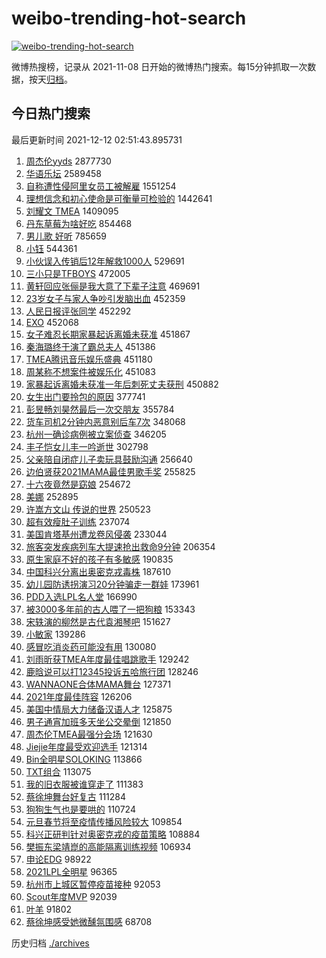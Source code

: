 # weibo-trending-hot-search

[![weibo-trending-hot-search](https://github.com/ameizi/weibo-trending-hot-search/actions/workflows/ci.yml/badge.svg)](https://github.com/ameizi/weibo-trending-hot-search/actions/workflows/ci.yml)

微博热搜榜，记录从 2021-11-08 日开始的微博热门搜索。每15分钟抓取一次数据，按天[归档](./archives)。

## 今日热门搜索

<!-- BEGIN --> 
最后更新时间 2021-12-12 02:51:43.895731 
1. [周杰伦yyds](https://s.weibo.com/weibo?q=%E5%91%A8%E6%9D%B0%E4%BC%A6yyds&Refer=top) 2877730
1. [华语乐坛](https://s.weibo.com/weibo?q=%E5%8D%8E%E8%AF%AD%E4%B9%90%E5%9D%9B&Refer=top) 2589458
1. [自称遭性侵阿里女员工被解雇](https://s.weibo.com/weibo?q=%23%E8%87%AA%E7%A7%B0%E9%81%AD%E6%80%A7%E4%BE%B5%E9%98%BF%E9%87%8C%E5%A5%B3%E5%91%98%E5%B7%A5%E8%A2%AB%E8%A7%A3%E9%9B%87%23&Refer=top) 1551254
1. [理想信念和初心使命是可衡量可检验的](https://s.weibo.com/weibo?q=%23%E7%90%86%E6%83%B3%E4%BF%A1%E5%BF%B5%E5%92%8C%E5%88%9D%E5%BF%83%E4%BD%BF%E5%91%BD%E6%98%AF%E5%8F%AF%E8%A1%A1%E9%87%8F%E5%8F%AF%E6%A3%80%E9%AA%8C%E7%9A%84%23&Refer=top) 1442641
1. [刘耀文 TMEA](https://s.weibo.com/weibo?q=%E5%88%98%E8%80%80%E6%96%87%20TMEA&Refer=top) 1409095
1. [丹东草莓为啥好吃](https://s.weibo.com/weibo?q=%23%E4%B8%B9%E4%B8%9C%E8%8D%89%E8%8E%93%E4%B8%BA%E5%95%A5%E5%A5%BD%E5%90%83%23&Refer=top) 854468
1. [男儿歌 好听](https://s.weibo.com/weibo?q=%E7%94%B7%E5%84%BF%E6%AD%8C%20%E5%A5%BD%E5%90%AC&Refer=top) 785659
1. [小钰](https://s.weibo.com/weibo?q=%E5%B0%8F%E9%92%B0&Refer=top) 544361
1. [小伙误入传销后12年解救1000人](https://s.weibo.com/weibo?q=%23%E5%B0%8F%E4%BC%99%E8%AF%AF%E5%85%A5%E4%BC%A0%E9%94%80%E5%90%8E12%E5%B9%B4%E8%A7%A3%E6%95%911000%E4%BA%BA%23&Refer=top) 529691
1. [三小只是TFBOYS](https://s.weibo.com/weibo?q=%E4%B8%89%E5%B0%8F%E5%8F%AA%E6%98%AFTFBOYS&Refer=top) 472005
1. [黄轩回应张俪是我大意了下辈子注意](https://s.weibo.com/weibo?q=%23%E9%BB%84%E8%BD%A9%E5%9B%9E%E5%BA%94%E5%BC%A0%E4%BF%AA%E6%98%AF%E6%88%91%E5%A4%A7%E6%84%8F%E4%BA%86%E4%B8%8B%E8%BE%88%E5%AD%90%E6%B3%A8%E6%84%8F%23&Refer=top) 469691
1. [23岁女子与家人争吵引发脑出血](https://s.weibo.com/weibo?q=%2323%E5%B2%81%E5%A5%B3%E5%AD%90%E4%B8%8E%E5%AE%B6%E4%BA%BA%E4%BA%89%E5%90%B5%E5%BC%95%E5%8F%91%E8%84%91%E5%87%BA%E8%A1%80%23&Refer=top) 452359
1. [人民日报评张同学](https://s.weibo.com/weibo?q=%23%E4%BA%BA%E6%B0%91%E6%97%A5%E6%8A%A5%E8%AF%84%E5%BC%A0%E5%90%8C%E5%AD%A6%23&Refer=top) 452292
1. [EXO](https://s.weibo.com/weibo?q=EXO&Refer=top) 452068
1. [女子难忍长期家暴起诉离婚未获准](https://s.weibo.com/weibo?q=%23%E5%A5%B3%E5%AD%90%E9%9A%BE%E5%BF%8D%E9%95%BF%E6%9C%9F%E5%AE%B6%E6%9A%B4%E8%B5%B7%E8%AF%89%E7%A6%BB%E5%A9%9A%E6%9C%AA%E8%8E%B7%E5%87%86%23&Refer=top) 451867
1. [秦海璐终于演了霸总夫人](https://s.weibo.com/weibo?q=%23%E7%A7%A6%E6%B5%B7%E7%92%90%E7%BB%88%E4%BA%8E%E6%BC%94%E4%BA%86%E9%9C%B8%E6%80%BB%E5%A4%AB%E4%BA%BA%23&Refer=top) 451386
1. [TMEA腾讯音乐娱乐盛典](https://s.weibo.com/weibo?q=TMEA%E8%85%BE%E8%AE%AF%E9%9F%B3%E4%B9%90%E5%A8%B1%E4%B9%90%E7%9B%9B%E5%85%B8&Refer=top) 451180
1. [周某称不想案件被娱乐化](https://s.weibo.com/weibo?q=%23%E5%91%A8%E6%9F%90%E7%A7%B0%E4%B8%8D%E6%83%B3%E6%A1%88%E4%BB%B6%E8%A2%AB%E5%A8%B1%E4%B9%90%E5%8C%96%23&Refer=top) 451083
1. [家暴起诉离婚未获准一年后刺死丈夫获刑](https://s.weibo.com/weibo?q=%23%E5%AE%B6%E6%9A%B4%E8%B5%B7%E8%AF%89%E7%A6%BB%E5%A9%9A%E6%9C%AA%E8%8E%B7%E5%87%86%E4%B8%80%E5%B9%B4%E5%90%8E%E5%88%BA%E6%AD%BB%E4%B8%88%E5%A4%AB%E8%8E%B7%E5%88%91%23&Refer=top) 450882
1. [女生出门要拎包的原因](https://s.weibo.com/weibo?q=%23%E5%A5%B3%E7%94%9F%E5%87%BA%E9%97%A8%E8%A6%81%E6%8B%8E%E5%8C%85%E7%9A%84%E5%8E%9F%E5%9B%A0%23&Refer=top) 377741
1. [彭昱畅刘昊然最后一次交朋友](https://s.weibo.com/weibo?q=%23%E5%BD%AD%E6%98%B1%E7%95%85%E5%88%98%E6%98%8A%E7%84%B6%E6%9C%80%E5%90%8E%E4%B8%80%E6%AC%A1%E4%BA%A4%E6%9C%8B%E5%8F%8B%23&Refer=top) 355784
1. [货车司机2分钟内恶意别后车7次](https://s.weibo.com/weibo?q=%23%E8%B4%A7%E8%BD%A6%E5%8F%B8%E6%9C%BA2%E5%88%86%E9%92%9F%E5%86%85%E6%81%B6%E6%84%8F%E5%88%AB%E5%90%8E%E8%BD%A67%E6%AC%A1%23&Refer=top) 348068
1. [杭州一确诊病例被立案侦查](https://s.weibo.com/weibo?q=%23%E6%9D%AD%E5%B7%9E%E4%B8%80%E7%A1%AE%E8%AF%8A%E7%97%85%E4%BE%8B%E8%A2%AB%E7%AB%8B%E6%A1%88%E4%BE%A6%E6%9F%A5%23&Refer=top) 346205
1. [丰子恺女儿丰一吟逝世](https://s.weibo.com/weibo?q=%23%E4%B8%B0%E5%AD%90%E6%81%BA%E5%A5%B3%E5%84%BF%E4%B8%B0%E4%B8%80%E5%90%9F%E9%80%9D%E4%B8%96%23&Refer=top) 302798
1. [父亲陪自闭症儿子卖玩具鼓励沟通](https://s.weibo.com/weibo?q=%23%E7%88%B6%E4%BA%B2%E9%99%AA%E8%87%AA%E9%97%AD%E7%97%87%E5%84%BF%E5%AD%90%E5%8D%96%E7%8E%A9%E5%85%B7%E9%BC%93%E5%8A%B1%E6%B2%9F%E9%80%9A%23&Refer=top) 256640
1. [边伯贤获2021MAMA最佳男歌手奖](https://s.weibo.com/weibo?q=%23%E8%BE%B9%E4%BC%AF%E8%B4%A4%E8%8E%B72021MAMA%E6%9C%80%E4%BD%B3%E7%94%B7%E6%AD%8C%E6%89%8B%E5%A5%96%23&Refer=top) 255825
1. [十六夜竟然是窈娘](https://s.weibo.com/weibo?q=%23%E5%8D%81%E5%85%AD%E5%A4%9C%E7%AB%9F%E7%84%B6%E6%98%AF%E7%AA%88%E5%A8%98%23&Refer=top) 254672
1. [美娜](https://s.weibo.com/weibo?q=%E7%BE%8E%E5%A8%9C&Refer=top) 252895
1. [许嵩方文山 传说的世界](https://s.weibo.com/weibo?q=%E8%AE%B8%E5%B5%A9%E6%96%B9%E6%96%87%E5%B1%B1%20%E4%BC%A0%E8%AF%B4%E7%9A%84%E4%B8%96%E7%95%8C&Refer=top) 250523
1. [超有效瘦肚子训练](https://s.weibo.com/weibo?q=%23%E8%B6%85%E6%9C%89%E6%95%88%E7%98%A6%E8%82%9A%E5%AD%90%E8%AE%AD%E7%BB%83%23&Refer=top) 237074
1. [美国肯塔基州遭龙卷风侵袭](https://s.weibo.com/weibo?q=%E7%BE%8E%E5%9B%BD%E8%82%AF%E5%A1%94%E5%9F%BA%E5%B7%9E%E9%81%AD%E9%BE%99%E5%8D%B7%E9%A3%8E%E4%BE%B5%E8%A2%AD&Refer=top) 233044
1. [旅客突发疾病列车大提速抢出救命9分钟](https://s.weibo.com/weibo?q=%23%E6%97%85%E5%AE%A2%E7%AA%81%E5%8F%91%E7%96%BE%E7%97%85%E5%88%97%E8%BD%A6%E5%A4%A7%E6%8F%90%E9%80%9F%E6%8A%A2%E5%87%BA%E6%95%91%E5%91%BD9%E5%88%86%E9%92%9F%23&Refer=top) 206354
1. [原生家庭不好的孩子有多敏感](https://s.weibo.com/weibo?q=%23%E5%8E%9F%E7%94%9F%E5%AE%B6%E5%BA%AD%E4%B8%8D%E5%A5%BD%E7%9A%84%E5%AD%A9%E5%AD%90%E6%9C%89%E5%A4%9A%E6%95%8F%E6%84%9F%23&Refer=top) 190835
1. [中国科兴分离出奥密克戎毒株](https://s.weibo.com/weibo?q=%23%E4%B8%AD%E5%9B%BD%E7%A7%91%E5%85%B4%E5%88%86%E7%A6%BB%E5%87%BA%E5%A5%A5%E5%AF%86%E5%85%8B%E6%88%8E%E6%AF%92%E6%A0%AA%23&Refer=top) 187610
1. [幼儿园防诱拐演习20分钟骗走一群娃](https://s.weibo.com/weibo?q=%23%E5%B9%BC%E5%84%BF%E5%9B%AD%E9%98%B2%E8%AF%B1%E6%8B%90%E6%BC%94%E4%B9%A020%E5%88%86%E9%92%9F%E9%AA%97%E8%B5%B0%E4%B8%80%E7%BE%A4%E5%A8%83%23&Refer=top) 173961
1. [PDD入选LPL名人堂](https://s.weibo.com/weibo?q=%23PDD%E5%85%A5%E9%80%89LPL%E5%90%8D%E4%BA%BA%E5%A0%82%23&Refer=top) 166990
1. [被3000多年前的古人喂了一把狗粮](https://s.weibo.com/weibo?q=%23%E8%A2%AB3000%E5%A4%9A%E5%B9%B4%E5%89%8D%E7%9A%84%E5%8F%A4%E4%BA%BA%E5%96%82%E4%BA%86%E4%B8%80%E6%8A%8A%E7%8B%97%E7%B2%AE%23&Refer=top) 153343
1. [宋轶演的柳然是古代袁湘琴吧](https://s.weibo.com/weibo?q=%23%E5%AE%8B%E8%BD%B6%E6%BC%94%E7%9A%84%E6%9F%B3%E7%84%B6%E6%98%AF%E5%8F%A4%E4%BB%A3%E8%A2%81%E6%B9%98%E7%90%B4%E5%90%A7%23&Refer=top) 151627
1. [小敏家](https://s.weibo.com/weibo?q=%E5%B0%8F%E6%95%8F%E5%AE%B6&Refer=top) 139286
1. [感冒吃消炎药可能没有用](https://s.weibo.com/weibo?q=%23%E6%84%9F%E5%86%92%E5%90%83%E6%B6%88%E7%82%8E%E8%8D%AF%E5%8F%AF%E8%83%BD%E6%B2%A1%E6%9C%89%E7%94%A8%23&Refer=top) 130080
1. [刘雨昕获TMEA年度最佳唱跳歌手](https://s.weibo.com/weibo?q=%23%E5%88%98%E9%9B%A8%E6%98%95%E8%8E%B7TMEA%E5%B9%B4%E5%BA%A6%E6%9C%80%E4%BD%B3%E5%94%B1%E8%B7%B3%E6%AD%8C%E6%89%8B%23&Refer=top) 129242
1. [鹿晗说可以打12345投诉五哈旅行团](https://s.weibo.com/weibo?q=%23%E9%B9%BF%E6%99%97%E8%AF%B4%E5%8F%AF%E4%BB%A5%E6%89%9312345%E6%8A%95%E8%AF%89%E4%BA%94%E5%93%88%E6%97%85%E8%A1%8C%E5%9B%A2%23&Refer=top) 128246
1. [WANNAONE合体MAMA舞台](https://s.weibo.com/weibo?q=%23WANNAONE%E5%90%88%E4%BD%93MAMA%E8%88%9E%E5%8F%B0%23&Refer=top) 127371
1. [2021年度最佳阵容](https://s.weibo.com/weibo?q=%232021%E5%B9%B4%E5%BA%A6%E6%9C%80%E4%BD%B3%E9%98%B5%E5%AE%B9%23&Refer=top) 126206
1. [美国中情局大力储备汉语人才](https://s.weibo.com/weibo?q=%23%E7%BE%8E%E5%9B%BD%E4%B8%AD%E6%83%85%E5%B1%80%E5%A4%A7%E5%8A%9B%E5%82%A8%E5%A4%87%E6%B1%89%E8%AF%AD%E4%BA%BA%E6%89%8D%23&Refer=top) 125875
1. [男子通宵加班多天坐公交晕倒](https://s.weibo.com/weibo?q=%23%E7%94%B7%E5%AD%90%E9%80%9A%E5%AE%B5%E5%8A%A0%E7%8F%AD%E5%A4%9A%E5%A4%A9%E5%9D%90%E5%85%AC%E4%BA%A4%E6%99%95%E5%80%92%23&Refer=top) 121850
1. [周杰伦TMEA最强分会场](https://s.weibo.com/weibo?q=%23%E5%91%A8%E6%9D%B0%E4%BC%A6TMEA%E6%9C%80%E5%BC%BA%E5%88%86%E4%BC%9A%E5%9C%BA%23&Refer=top) 121630
1. [Jiejie年度最受欢迎选手](https://s.weibo.com/weibo?q=%23Jiejie%E5%B9%B4%E5%BA%A6%E6%9C%80%E5%8F%97%E6%AC%A2%E8%BF%8E%E9%80%89%E6%89%8B%23&Refer=top) 121314
1. [Bin全明星SOLOKING](https://s.weibo.com/weibo?q=%23Bin%E5%85%A8%E6%98%8E%E6%98%9FSOLOKING%23&Refer=top) 113866
1. [TXT组合](https://s.weibo.com/weibo?q=TXT%E7%BB%84%E5%90%88&Refer=top) 113075
1. [我的旧衣服被谁穿走了](https://s.weibo.com/weibo?q=%23%E6%88%91%E7%9A%84%E6%97%A7%E8%A1%A3%E6%9C%8D%E8%A2%AB%E8%B0%81%E7%A9%BF%E8%B5%B0%E4%BA%86%23&Refer=top) 111383
1. [蔡徐坤舞台好复古](https://s.weibo.com/weibo?q=%23%E8%94%A1%E5%BE%90%E5%9D%A4%E8%88%9E%E5%8F%B0%E5%A5%BD%E5%A4%8D%E5%8F%A4%23&Refer=top) 111284
1. [狗狗生气也是要哄的](https://s.weibo.com/weibo?q=%23%E7%8B%97%E7%8B%97%E7%94%9F%E6%B0%94%E4%B9%9F%E6%98%AF%E8%A6%81%E5%93%84%E7%9A%84%23&Refer=top) 110724
1. [元旦春节将至疫情传播风险较大](https://s.weibo.com/weibo?q=%23%E5%85%83%E6%97%A6%E6%98%A5%E8%8A%82%E5%B0%86%E8%87%B3%E7%96%AB%E6%83%85%E4%BC%A0%E6%92%AD%E9%A3%8E%E9%99%A9%E8%BE%83%E5%A4%A7%23&Refer=top) 109854
1. [科兴正研判针对奥密克戎的疫苗策略](https://s.weibo.com/weibo?q=%23%E7%A7%91%E5%85%B4%E6%AD%A3%E7%A0%94%E5%88%A4%E9%92%88%E5%AF%B9%E5%A5%A5%E5%AF%86%E5%85%8B%E6%88%8E%E7%9A%84%E7%96%AB%E8%8B%97%E7%AD%96%E7%95%A5%23&Refer=top) 108884
1. [樊振东梁靖崑的高能隔离训练视频](https://s.weibo.com/weibo?q=%23%E6%A8%8A%E6%8C%AF%E4%B8%9C%E6%A2%81%E9%9D%96%E5%B4%91%E7%9A%84%E9%AB%98%E8%83%BD%E9%9A%94%E7%A6%BB%E8%AE%AD%E7%BB%83%E8%A7%86%E9%A2%91%23&Refer=top) 106934
1. [申论EDG](https://s.weibo.com/weibo?q=%23%E7%94%B3%E8%AE%BAEDG%23&Refer=top) 98922
1. [2021LPL全明星](https://s.weibo.com/weibo?q=2021LPL%E5%85%A8%E6%98%8E%E6%98%9F&Refer=top) 96365
1. [杭州市上城区暂停疫苗接种](https://s.weibo.com/weibo?q=%23%E6%9D%AD%E5%B7%9E%E5%B8%82%E4%B8%8A%E5%9F%8E%E5%8C%BA%E6%9A%82%E5%81%9C%E7%96%AB%E8%8B%97%E6%8E%A5%E7%A7%8D%23&Refer=top) 92053
1. [Scout年度MVP](https://s.weibo.com/weibo?q=%23Scout%E5%B9%B4%E5%BA%A6MVP%23&Refer=top) 92039
1. [叶羊](https://s.weibo.com/weibo?q=%E5%8F%B6%E7%BE%8A&Refer=top) 91802
1. [蔡徐坤感受她微醺氛围感](https://s.weibo.com/weibo?q=%23%E8%94%A1%E5%BE%90%E5%9D%A4%E6%84%9F%E5%8F%97%E5%A5%B9%E5%BE%AE%E9%86%BA%E6%B0%9B%E5%9B%B4%E6%84%9F%23&Refer=top) 68708
<!-- END -->

历史归档 [./archives](./archives)

